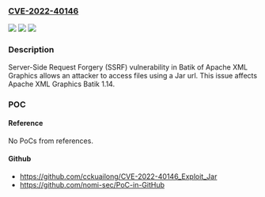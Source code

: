 ### [CVE-2022-40146](https://cve.mitre.org/cgi-bin/cvename.cgi?name=CVE-2022-40146)
![](https://img.shields.io/static/v1?label=Product&message=Apache%20XML%20Graphics&color=blue)
![](https://img.shields.io/static/v1?label=Version&message=Batik1.14%20&color=brighgreen)
![](https://img.shields.io/static/v1?label=Vulnerability&message=CWE-918%20Server-Side%20Request%20Forgery%20(SSRF)&color=brighgreen)

### Description

Server-Side Request Forgery (SSRF) vulnerability in Batik of Apache XML Graphics allows an attacker to access files using a Jar url. This issue affects Apache XML Graphics Batik 1.14.

### POC

#### Reference
No PoCs from references.

#### Github
- https://github.com/cckuailong/CVE-2022-40146_Exploit_Jar
- https://github.com/nomi-sec/PoC-in-GitHub

